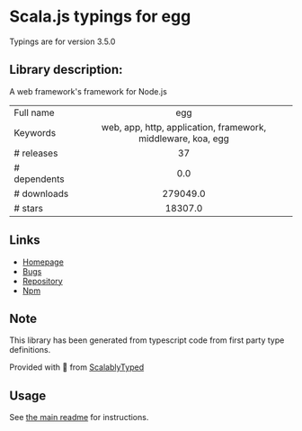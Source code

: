 
# Scala.js typings for egg

Typings are for version 3.5.0

## Library description:
A web framework's framework for Node.js

|                    |                 |
| ------------------ | :-------------: |
| Full name          | egg |
| Keywords           | web, app, http, application, framework, middleware, koa, egg |
| # releases         | 37 |
| # dependents       | 0.0 |
| # downloads        | 279049.0 |
| # stars            | 18307.0 |

## Links
- [Homepage](https://github.com/eggjs/egg)
- [Bugs](https://github.com/eggjs/egg/issues)
- [Repository](https://github.com/eggjs/egg)
- [Npm](https://www.npmjs.com/package/egg)
    


## Note
This library has been generated from typescript code from first party type definitions.

Provided with :purple_heart: from [ScalablyTyped](https://github.com/oyvindberg/ScalablyTyped)

## Usage
See [the main readme](../../readme.md) for instructions.


